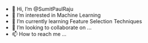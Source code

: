 - 👋 Hi, I’m @SumitPaulRaju
- 👀 I’m interested in Machine Learning
- 🌱 I’m currently learning Feature Selection Techniques
- 💞️ I’m looking to collaborate on ...
- 📫 How to reach me ...

<!---
SumitPaulRaju/SumitPaulRaju is a ✨ special ✨ repository because its `README.md` (this file) appears on your GitHub profile.
You can click the Preview link to take a look at your changes.
--->
